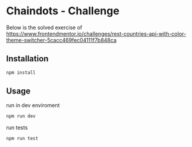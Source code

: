 # Chaindots - Challenge

Below is the solved exercise of https://www.frontendmentor.io/challenges/rest-countries-api-with-color-theme-switcher-5cacc469fec04111f7b848ca

## Installation

```bash
npm install
```

## Usage

run in dev enviroment 
```bash
npm run dev
```

run tests
```bash
npm run test
```